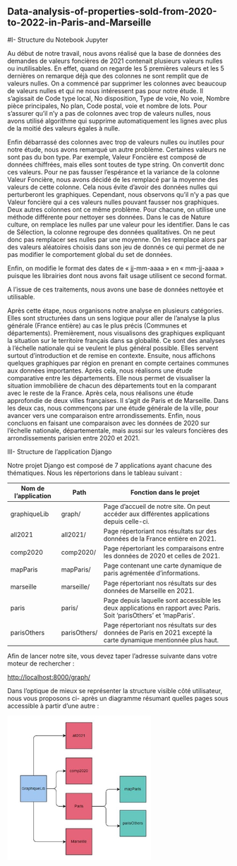 ## Data-analysis-of-properties-sold-from-2020-to-2022-in-Paris-and-Marseille

#I-  Structure du Notebook Jupyter 

Au début de notre travail, nous avons réalisé que la base de données des demandes de valeurs foncières de 2021 contenait plusieurs valeurs nulles ou inutilisables. En effet, quand on regarde les 5 premières valeurs et les 5 dernières on remarque déjà que des colonnes ne sont remplit que de valeurs nulles. On a commencé par supprimer les colonnes avec beaucoup de valeurs nulles et qui ne nous intéressent pas pour notre étude. Il s’agissait de Code type local, No disposition, Type de voie, No voie, Nombre pièce principales, No plan, Code postal, voie et nombre de lots. Pour s’assurer qu’il n’y a pas de colonnes avec trop de valeurs nulles, nous avons utilisé algorithme qui supprime automatiquement les lignes avec plus de la moitié des valeurs égales à nulle.  

Enfin débarrassé des colonnes avec trop de valeurs nulles ou inutiles pour notre étude, nous avons remarqué un autre problème. Certaines valeurs ne sont pas du bon type. Par exemple, Valeur Foncière est composé de données chiffrées, mais elles sont toutes de type string. On convertit donc ces valeurs. Pour ne pas fausser l’espérance et la variance de la colonne Valeur Foncière, nous avons décidé de les remplacé par la moyenne des valeurs de cette colonne. Cela nous évite d’avoir des données nulles qui perturberont les graphiques. Cependant, nous observons qu’il n’y a pas que Valeur foncière qui a ces valeurs nulles pouvant fausser nos graphiques. Deux autres colonnes ont ce même problème. Pour chacune, on utilise une méthode différente pour nettoyer ses données. Dans le cas de Nature culture, on remplace les nulles par une valeur pour les identifier. Dans le cas de Sélection, la colonne regroupe des données qualitatives. On ne peut donc pas remplacer ses nulles par une moyenne. On les remplace alors par des valeurs aléatoires choisis dans son jeu de donnés ce qui permet de ne pas modifier le comportement global du set de données. 

Enfin, on modifie le format des dates de « jj-mm-aaaa » en « mm-jj-aaaa » puisque les librairies dont nous avons fait usage utilisent ce second format.  

A l’issue de ces traitements, nous avons une base de données nettoyée et utilisable. 

Après cette étape, nous organisons notre analyse en plusieurs catégories. Elles sont structurées dans un sens logique pour aller de l’analyse la plus générale (France entière) au cas le plus précis (Communes et départements). Premièrement, nous visualisons des graphiques expliquant la situation sur le territoire français dans sa globalité. Ce sont des analyses à l’échelle nationale qui se veulent le plus général possible. Elles servent surtout d’introduction et de remise en contexte. Ensuite, nous affichons quelques graphiques par région en prenant en compte certaines communes aux données importantes. Après cela, nous réalisons une étude comparative entre les départements. Elle nous permet de visualiser la situation immobilière de chacun des départements tout en la comparant avec le reste de la France. Après cela, nous réalisons une étude approfondie de deux villes françaises. Il s’agit de Paris et de Marseille. Dans les deux cas, nous commençons par une étude générale de la ville, pour avancer vers une comparaison entre arrondissements. Enfin, nous concluons en faisant une comparaison avec les données de 2020 sur l’échelle nationale, départementale, mais aussi sur les valeurs foncières des arrondissements parisien entre 2020 et 2021.  

III-  Structure de l’application Django 

Notre projet Django est composé de 7 applications ayant chacune des thématiques. Nous les répertorions dans le tableau suivant : 



|Nom de l’application |Path |Fonction dans le projet |
| - | - | - |
|graphiqueLib |graph/ |Page d’accueil de notre site. On peut accéder aux différentes applications depuis celle-ci.  |
|all2021 |all2021/ |Page répertoriant nos résultats sur des données de la France entière en 2021. |
|comp2020 |comp2020/ |Page répertoriant les comparaisons entre les données de 2020 et celles de 2021. |
|mapParis |mapParis/ |Page contenant une carte dynamique de paris agrémentée d’informations. |
|marseille |marseille/ |Page répertoriant nos résultats sur des données de Marseille en 2021. |
|paris |paris/ |Page depuis laquelle sont accessible les deux applications en rapport avec Paris. Soit ‘parisOthers’ et ‘mapParis’. |
|parisOthers |parisOthers/ |Page répertoriant nos résultats sur des données de Paris en 2021 excepté la carte dynamique mentionnée plus haut. |

Afin de lancer notre site, vous devez taper l’adresse suivante dans votre moteur de rechercher : 

[http://localhost:8000/graph/ ](http://localhost:8000/graph/)

Dans l’optique de mieux se représenter la structure visible côté utilisateur, nous vous proposons ci- après un diagramme résumant quelles pages sous accessible à partir d’une autre : 

![](Ressources/Aspose.Words.476ec148-4115-4cee-a66b-472225a57c1b.004.jpeg)
